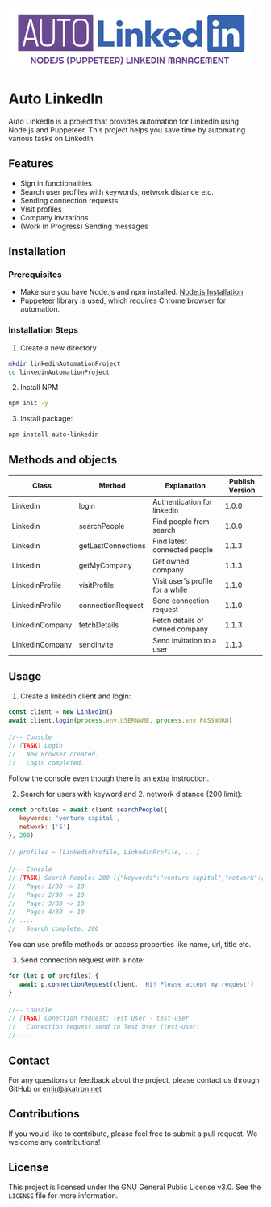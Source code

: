 ![Auto Linkedin](https://github.com/Ranork/Auto-Linkedin/blob/main/logo.png?raw=true)

# Auto LinkedIn

Auto LinkedIn is a project that provides automation for LinkedIn using Node.js and Puppeteer. This project helps you save time by automating various tasks on LinkedIn.

## Features

- Sign in functionalities
- Search user profiles with keywords, network distance etc.
- Sending connection requests
- Visit profiles
- Company invitations
- (Work In Progress) Sending messages

## Installation

### Prerequisites
- Make sure you have Node.js and npm installed. [Node.js Installation](https://nodejs.org/)
- Puppeteer library is used, which requires Chrome browser for automation.

### Installation Steps
1. Create a new directory
```bash
mkdir linkedinAutomationProject
cd linkedinAutomationProject
```

2. Install NPM
```bash
npm init -y
```

3. Install package:
```bash
npm install auto-linkedin
```

## Methods and objects

| Class           | Method             | Explanation                      | Publish Version |
|-----------------|--------------------|----------------------------------|-----------------|
| Linkedin        | login              | Authentication for linkedin      | 1.0.0           |
| Linkedin        | searchPeople       | Find people from search          | 1.0.0           |
| Linkedin        | getLastConnections | Find latest connected people     | 1.1.3           |
| Linkedin        | getMyCompany       | Get owned company                | 1.1.3           |
| LinkedinProfile | visitProfile       | Visit user's profile for a while | 1.1.0           |
| LinkedinProfile | connectionRequest  | Send connection request          | 1.1.0           |
| LinkedinCompany | fetchDetails       | Fetch details of owned company   | 1.1.3           |
| LinkedinCompany | sendInvite         | Send invitation to a user        | 1.1.3           |

## Usage

1. Create a linkedin client and login:
```js
const client = new LinkedIn()
await client.login(process.env.USERNAME, process.env.PASSWORD)

//-- Console
// [TASK] Login
//   New Browser created.
//   Login completed.
```
Follow the console even though there is an extra instruction.

2. Search for users with keyword and 2. network distance (200 limit):
```js
const profiles = await client.searchPeople({
   keywords: 'venture capital',
   network: ['S']
}, 200)

// profiles = [LinkedinProfile, LinkedinProfile, ...]

//-- Console
// [TASK] Search People: 200 ({"keywords":"venture capital","network":["S"]})
//   Page: 1/30 -> 10
//   Page: 2/30 -> 10
//   Page: 3/30 -> 10
//   Page: 4/30 -> 10
// ....
//   Search complete: 200
```
You can use profile methods or access properties like name, url, title etc.

3. Send connection request with a note:
```js
for (let p of profiles) {
   await p.connectionRequest(client, 'Hi! Please accept my request')
}

//-- Console
// [TASK] Conection request: Test User - test-user
//   Connection request send to Test User (test-user)
//....
```


## Contact

For any questions or feedback about the project, please contact us through GitHub or emir@akatron.net


## Contributions

If you would like to contribute, please feel free to submit a pull request. We welcome any contributions!

## License

This project is licensed under the GNU General Public License v3.0. See the `LICENSE` file for more information.
